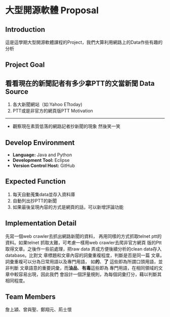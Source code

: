 大型開源軟體 Proposal
=====================

Introduction
------------
這是這學期大型開源軟體課程的Project，我們大算利用網路上的Data作些有趣的分析

Project Goal
------------
看看現在的新聞記者有多少拿PTT的文當新聞
Data Source
-----------
1. 各大新聞網站（如:Yahoo ETtoday)
2. PTT或是非官方的網頁版PTT
Motivation
----------
*  觀察現在素質低落的網路記者抄新聞的現象 然後笑一笑



Develop Environment
-------------------
* **Language:**  Java and Python
* **Development Tool:**  Eclipse 
* **Version Control Host:**  GitHub

Expected Function
-----------------
1. 每天自動蒐集data並存入資料庫
2. 自動列出抄PTT的新聞 
3. 如果最後呈現內容的方式是網頁的話，可以新增評論功能

Implementation Detail
---------------------
  先寫一個web crawler去抓出網路新聞的資料，
  再用同樣的方式抓取telnet ptt的資料。如果telnet
  抓取太難，可考慮一樣用web crawler去爬非官方網頁
  版的Ptt 取得文章。之後作一些前處理，把raw data 
  弄成方便後續分析的clean data存入database。比對文
  章標題和文章內容的詞彙重複程度，判斷是否是同一篇
  文章。詞彙重複可以分為日常用語以及專門用語，
  如**的**、**了** 這些即為所謂口頭用語，並非判斷
  文章語意的重要詞彙，而**油品**、**有毒**這些即為
  專門用語，在相同領域的文章中較容易出現，因此我們
  會設計一個評量規則，為每個詞彙打分，藉以判斷其
  相同程度。


Team Members
------------
詹上潁、曾與聖、鄭翔元、荊士懷
